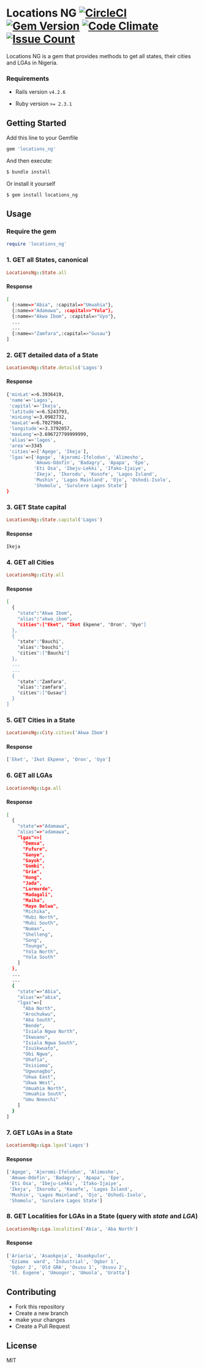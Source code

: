 # Locations NG [![CircleCI](https://circleci.com/gh/ceemion/locations_ng/tree/master.svg?style=svg)](https://circleci.com/gh/ceemion/locations_ng/tree/master) [![Gem Version](https://badge.fury.io/rb/locations_ng.svg)](https://badge.fury.io/rb/locations_ng) [![Code Climate](https://codeclimate.com/github/ceemion/locations_ng/badges/gpa.svg)](https://codeclimate.com/github/ceemion/locations_ng) [![Issue Count](https://codeclimate.com/github/ceemion/locations_ng/badges/issue_count.svg)](https://codeclimate.com/github/ceemion/locations_ng)
Locations NG is a gem that provides methods to get all states, their cities and LGAs in Nigeria. 

### Requirements
* Rails version
`v4.2.6`

* Ruby version
`>= 2.3.1`

## Getting Started

Add this line to your Gemfile

```bash
gem 'locations_ng'
```

And then execute:

```bash
$ bundle install
```

Or install it yourself

```bash
$ gem install locations_ng
```
## Usage

### Require the gem
```ruby
require 'locations_ng'
```

### 1. GET all States, canonical
```ruby
LocationsNg::State.all
```
#### Response
```bash
[
  {:name=>"Abia", :capital=>"Umuahia"},
  {:name=>"Adamawa", :capital=>"Yola"},
  {:name=>"Akwa Ibom", :capital=>"Uyo"},
  ...
  ...
  {:name=>"Zamfara",:capital=>"Gusau"}
]
```

### 2. GET detailed data of a State
```ruby
LocationsNg::State.details('Lagos')
```
#### Response
```bash
{'minLat'=>6.3936419,
 'name'=>'Lagos',
 'capital'=>'Ikeja',
 'latitude'=>6.5243793,
 'minLong'=>3.0982732,
 'maxLat'=>6.7027984,
 'longitude'=>3.3792057,
 'maxLong'=>3.696727799999999,
 'alias'=>'lagos',
 'area'=>3345
 'cities'=>['Agege', 'Ikeja'],
 'lgas'=>['Agege', 'Ajeromi-Ifelodun', 'Alimosho',
          'Amuwo-Odofin', 'Badagry', 'Apapa', 'Epe',
          'Eti Osa', 'Ibeju-Lekki', 'Ifako-Ijaiye',
          'Ikeja', 'Ikorodu', 'Kosofe', 'Lagos Island',
          'Mushin', 'Lagos Mainland', 'Ojo', 'Oshodi-Isolo',
          'Shomolu', 'Surulere Lagos State']
}
```

### 3. GET State capital
```ruby
LocationsNg::State.capital('Lagos')
```
#### Response
```bash
Ikeja
```

### 4. GET all Cities
```ruby
LocationsNg::City.all
```
#### Response
```bash
[
  {
    "state":"Akwa Ibom",
    "alias":"akwa_ibom",
    "cities":["Eket", "Ikot Ekpene", "Oron", "Uyo"]
  },
  {
    "state":"Bauchi",
    "alias":"bauchi",
    "cities":["Bauchi"]
  },
  ...
  ...
  {
    "state":"Zamfara",
    "alias":"zamfara",
    "cities":["Gusau"]
  }
]
```

### 5. GET Cities in a State
```ruby
LocationsNg::City.cities('Akwa Ibom')
```
#### Response
```bash
['Eket', 'Ikot Ekpene', 'Oron', 'Uyo']
```

### 6. GET all LGAs
```ruby
LocationsNg::Lga.all
```
#### Response
```bash
[
  {
    "state"=>"Adamawa",
    "alias"=>"adamawa",
    "lgas"=>[
      "Demsa",
      "Fufure",
      "Ganye",
      "Gayuk",
      "Gombi",
      "Grie",
      "Hong",
      "Jada",
      "Larmurde",
      "Madagali",
      "Maiha",
      "Mayo Belwa",
      "Michika",
      "Mubi North",
      "Mubi South",
      "Numan",
      "Shelleng",
      "Song",
      "Toungo",
      "Yola North",
      "Yola South"
    ]
  },
  ...
  ...
  {
    "state"=>"Abia",
    "alias"=>"abia",
    "lgas"=>[
      "Aba North",
      "Arochukwu",
      "Aba South",
      "Bende",
      "Isiala Ngwa North",
      "Ikwuano",
      "Isiala Ngwa South",
      "Isuikwuato",
      "Obi Ngwa",
      "Ohafia",
      "Osisioma",
      "Ugwunagbo",
      "Ukwa East",
      "Ukwa West",
      "Umuahia North",
      "Umuahia South",
      "Umu Nneochi"
    ]
  }
]
```

### 7. GET LGAs in a State
```ruby
LocationsNg::Lga.lgas('Lagos')
```
#### Response
```bash
['Agege', 'Ajeromi-Ifelodun', 'Alimosho',
 'Amuwo-Odofin', 'Badagry', 'Apapa', 'Epe',
 'Eti Osa', 'Ibeju-Lekki', 'Ifako-Ijaiye',
 'Ikeja', 'Ikorodu', 'Kosofe', 'Lagos Island',
 'Mushin', 'Lagos Mainland', 'Ojo', 'Oshodi-Isolo',
 'Shomolu', 'Surulere Lagos State']
```

### 8. GET Localities for LGAs in a State (query with *state* and *LGA*)
```ruby
LocationsNg::Lga.localities('Abia', 'Aba North')
```
#### Response
```bash
['Ariaria', 'Asaokpoja', 'Asaokpulor',
 'Eziama  ward', 'Industrial', 'Ogbor 1',
 'Ogbor 2', 'Old GRA', 'Osusu 1', 'Osusu 2',
 'St. Eugene', 'Umuogor', 'Umuola', 'Uratta']
```

## Contributing
* Fork this repository
* Create a new branch
* make your changes
* Create a Pull Request


License
----

MIT
